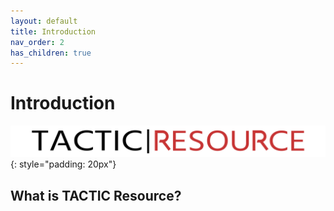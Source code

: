 ```yaml
---
layout: default
title: Introduction
nav_order: 2
has_children: true
---
```



# Introduction

![TACTIC Resource Logo](images/tactic_resource.png){: style="padding: 20px"}


## What is TACTIC Resource?

